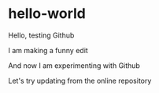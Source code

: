 # hello-world
Hello, testing Github

I am making a funny edit

And now I am experimenting with Github

Let's try updating from the online repository
